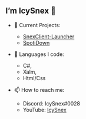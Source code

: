 ## I’m IcySnex 👋
- 👀 Current Projects:
  - [SnexClient-Launcher](https://github.com/SnexClient/SnexClient-Launcher)
  - [SpotiDown](https://github.com/IcySnex/SpotiDown)
  
  
- 🌱 Languages I code:
  - C#,
  - Xalm,
  - Html/Css
  
  
- 📫 How to reach me:
  - Discord: IcySnex#0028
  - YouTube: [IcySnex](https://www.youtube.com/channel/UCiaH5KyxTwmd57tbDLX5gmw)

<!---
IcySnex/IcySnex is a ✨ special ✨ repository because its `README.md` (this file) appears on your GitHub profile.
You can click the Preview link to take a look at your changes.
--->
